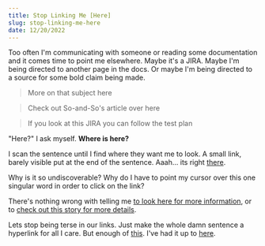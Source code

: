 ```yaml
---
title: Stop Linking Me [Here]
slug: stop-linking-me-here
date: 12/20/2022
---
```


Too often I'm communicating with someone or reading some documentation and it comes time to point me elsewhere. Maybe it's a JIRA. Maybe I'm being directed to another page in the docs. Or maybe I'm being directed to a source for some bold claim being made.

> More on that subject here

> Check out So-and-So's article over here

> If you look at this JIRA you can follow the test plan

"Here?" I ask myself. **Where is here?**

I scan the sentence until I find where they want me to look. A small link, barely visible put at the end of the sentence. Aaah... its right [there]().

Why is it so undiscoverable? Why do I have to point my cursor over this one singular word in order to click on the link?

There's nothing wrong with telling me [to look here for more information](), or to [check out this story for more details]().

Lets stop being terse in our links. Just make the whole damn sentence a hyperlink for all I care. But enough of [this](). I've had it up to [here]().
